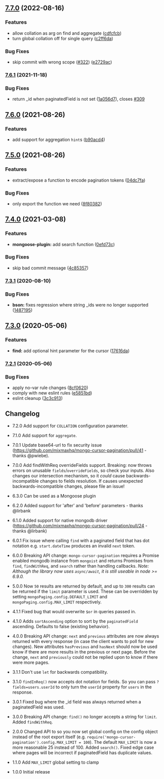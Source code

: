 ## [7.7.0](https://github.com/mixmaxhq/mongo-cursor-pagination/compare/v7.6.1...v7.7.0) (2022-08-16)


### Features

* allow collation as arg on find and aggregate ([cdfcfcb](https://github.com/mixmaxhq/mongo-cursor-pagination/commit/cdfcfcbf355f177d0589341f603b0458e4fc5c64))
* turn global collation off for single query ([c2ff6da](https://github.com/mixmaxhq/mongo-cursor-pagination/commit/c2ff6dae5824820414d5286f91d0cd7eedf0ba90))


### Bug Fixes

* skip commit with wrong scope ([#322](https://github.com/mixmaxhq/mongo-cursor-pagination/issues/322)) ([e2729ac](https://github.com/mixmaxhq/mongo-cursor-pagination/commit/e2729ac584a483f28e1275f70eb7ebd8ec44556b))

### [7.6.1](https://github.com/mixmaxhq/mongo-cursor-pagination/compare/v7.6.0...v7.6.1) (2021-11-18)


### Bug Fixes

* return _id when paginatedField is not set ([1a056d7](https://github.com/mixmaxhq/mongo-cursor-pagination/commit/1a056d7ed291760c0734a22375d8c049b14b4aaf)), closes [#309](https://github.com/mixmaxhq/mongo-cursor-pagination/issues/309)

## [7.6.0](https://github.com/mixmaxhq/mongo-cursor-pagination/compare/v7.5.0...v7.6.0) (2021-08-26)


### Features

* add support for aggregation `hint`s ([b90acd4](https://github.com/mixmaxhq/mongo-cursor-pagination/commit/b90acd46c0d70c664ef5270e64a584f124558264))

## [7.5.0](https://github.com/mixmaxhq/mongo-cursor-pagination/compare/v7.4.0...v7.5.0) (2021-08-26)


### Features

* extract/expose a function to encode pagination tokens ([04dc7fa](https://github.com/mixmaxhq/mongo-cursor-pagination/commit/04dc7fafc0038393302442df8b472b1ad74b5d28))


### Bug Fixes

* only export the function we need ([8f80382](https://github.com/mixmaxhq/mongo-cursor-pagination/commit/8f8038275607f03b67966d0d116dab8b5c6ee9fa))

## [7.4.0](https://github.com/mixmaxhq/mongo-cursor-pagination/compare/v7.3.1...v7.4.0) (2021-03-08)


### Features

* **mongoose-plugin:** add search function ([0efd73c](https://github.com/mixmaxhq/mongo-cursor-pagination/commit/0efd73c9a5e53887226a4a1d2b61605a0e168514))


### Bug Fixes

* skip bad commit message ([4c85357](https://github.com/mixmaxhq/mongo-cursor-pagination/commit/4c85357f1079c6f73877ba6775b2eb6ad962c422))

### [7.3.1](https://github.com/mixmaxhq/mongo-cursor-pagination/compare/v7.3.0...v7.3.1) (2020-08-10)


### Bug Fixes

* **bson:** fixes regression where string _ids were no longer supported ([1487195](https://github.com/mixmaxhq/mongo-cursor-pagination/commit/1487195444fb1b6f151014522e498000d1dd452d))

## [7.3.0](https://github.com/mixmaxhq/mongo-cursor-pagination/compare/v7.2.1...v7.3.0) (2020-05-06)


### Features

* **find:** add optional hint parameter for the cursor ([17616da](https://github.com/mixmaxhq/mongo-cursor-pagination/commit/17616da43641ff2d455e70d96368e839afb216ae))

### [7.2.1](https://github.com/mixmaxhq/mongo-cursor-pagination/compare/v7.2.0...v7.2.1) (2020-05-06)


### Bug Fixes

* apply no-var rule changes ([8cf0620](https://github.com/mixmaxhq/mongo-cursor-pagination/commit/8cf0620b023ac460a62788b9d11763211d5a5f88))
* comply with new eslint rules ([e5851bd](https://github.com/mixmaxhq/mongo-cursor-pagination/commit/e5851bde1a86ab322aa6eac4c56995d98f80e74b))
* eslint cleanup ([3c3c913](https://github.com/mixmaxhq/mongo-cursor-pagination/commit/3c3c91311cab97d51896f16c8463d73bdb7d9225))

## Changelog

* 7.2.0 Add support for `COLLATION` configuration parameter.

* 7.1.0 Add support for `aggregate`.

* 7.0.1 Update base64-url to fix security issue (https://github.com/mixmaxhq/mongo-cursor-pagination/pull/41 - thanks @pwiebe).

* 7.0.0 Add findWithReq overrideFields support. Breaking: now throws errors on unusable `fields`/`overrideFields`, so check your inputs. Also changes our intersection mechanism, so it _could_ cause backwards-incompatible changes to fields resolution. If causes unexpected backwards-incompatible changes, please file an issue!

* 6.3.0 Can be used as a Mongoose plugin

* 6.2.0 Added support for 'after' and 'before' parameters - thanks @lirbank

* 6.1.0 Added support for native mongodb driver (https://github.com/mixmaxhq/mongo-cursor-pagination/pull/24 - thanks @lirbank)

* 6.0.1 Fix issue where calling `find` with a paginated field that has dot notation e.g. `start.dateTime` produces an invalid `next` token.

* 6.0.0 Breaking API change: `mongo-cursor-pagination` requires a Promise enabled mongodb instance from `mongoist` and returns Promises from `find`, `findWithReq`, and `search` rather than handling callbacks. *Note: Although the library now uses `async/await`, it is still useable in node >= 6.9.0.*

* 5.0.0 Now `50` results are returned by default, and up to `300` results can be returned if the `limit` parameter is used. These can be overridden by setting `mongoPaging.config.DEFAULT_LIMIT` and `mongoPaging.config.MAX_LIMIT` respectively.

* 4.1.1 Fixed bug that would overwrite `$or` in queries passed in.

* 4.1.0 Adds `sortAscending` option to sort by the `paginatedField` ascending. Defaults to false (existing behavior).

* 4.0.0 Breaking API change: `next` and `previous` attributes are now always returned with every response (in case the client wants to poll for new changes). New attributes `hasPrevious` and `hasNext` should now be used know if there are more results in the previous or next page. Before the change, `next` and `previously` could not be replied upon to know if there were more pages.

* 3.1.1 Don't use `let` for backwards compatibility.

* 3.1.0 `findInReq()` now accepts dot notation for fields. So you can pass `?fields=users.userId` to only turn the `userId` property for `users` in the response.

* 3.0.1 Fixed bug where the \_id field was always returned when a paginatedField was used.

* 3.0.0 Breaking API change: `find()` no longer accepts a string for `limit`. Added `findWithReq`.

* 2.0.0 Changed API to so you now set global config on the config object instead of the root export itself (e.g. `require('mongo-cursor-pagination').config.MAX_LIMIT = 100`). The default `MAX_LIMIT` is now a more reasonable 25 instead of 100. Added `search()`. Fixed edge case where pages will be incorrect if paginatedField has duplicate values.

* 1.1.0 Add `MAX_LIMIT` global setting to clamp

* 1.0.0 Initial release
